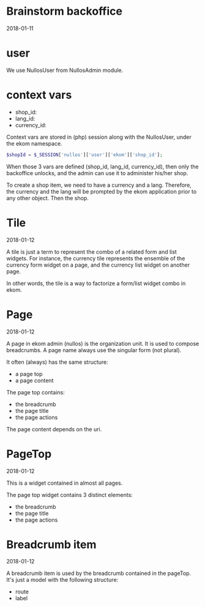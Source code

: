 Brainstorm backoffice
========================
2018-01-11




user
========
We use NullosUser from NullosAdmin module.



context vars
=================

 
- shop_id: 
- lang_id: 
- currency_id:


Context vars are stored in (php) session along with the NullosUser, under the ekom namespace.

```php
$shopId = $_SESSION['nullos']['user']['ekom']['shop_id'];
```


When those 3 vars are defined (shop_id, lang_id, currency_id), then only the backoffice unlocks,
and the admin can use it to administer his/her shop.


To create a shop item, we need to have a currency and a lang.
Therefore, the currency and the lang will be prompted by the ekom application prior to any other object.
Then the shop.





Tile
=============
2018-01-12


A tile is just a term to represent the combo of a related form and list widgets.
For instance, the currency tile represents the ensemble of the currency form widget on a page,
and the currency list widget on another page.

In other words, the tile is a way to factorize a form/list widget combo in ekom.



Page
==========
2018-01-12


A page in ekom admin (nullos) is the organization unit.
It is used to compose breadcrumbs.
A page name always use the singular form (not plural).

It often (always) has the same structure:
- a page top
- a page content

The page top contains:
- the breadcrumb
- the page title
- the page actions

The page content depends on the uri.



PageTop
===========
2018-01-12

This is a widget contained in almost all pages.


The page top widget contains 3 distinct elements:
- the breadcrumb
- the page title
- the page actions



Breadcrumb item
===================
2018-01-12

A breadcrumb item is used by the breadcrumb contained in the pageTop.
It's just a model with the following structure:

- route
- label
 



